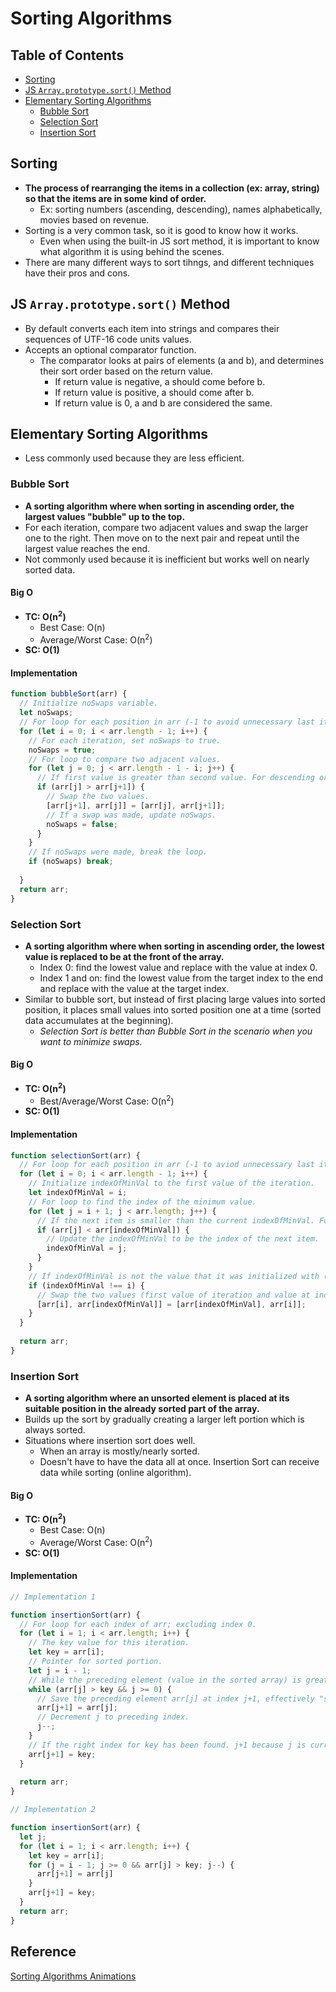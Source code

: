 # Sorting Algorithms

## Table of Contents
- [Sorting](#sorting)
- [JS `Array.prototype.sort()` Method](#js-arrayprototypesort-method)
- [Elementary Sorting Algorithms](#elementary-sorting-algorithms)
  - [Bubble Sort](#bubble-sort)
  - [Selection Sort](#selection-sort)
  - [Insertion Sort](#insertion-sort)

## Sorting
- **The process of rearranging the items in a collection (ex: array, string) so that the items are in some kind of order.**
  - Ex: sorting numbers (ascending, descending), names alphabetically, movies based on revenue.
- Sorting is a very common task, so it is good to know how it works.
  - Even when using the built-in JS sort method, it is important to know what algorithm it is using behind the scenes.
- There are many different ways to sort tihngs, and different techniques have their pros and cons.

## JS `Array.prototype.sort()` Method
- By default converts each item into strings and compares their sequences of UTF-16 code units values.
- Accepts an optional comparator function.
  - The comparator looks at pairs of elements (a and b), and determines their sort order based on the return value.
    - If return value is negative, a should come before b.
    - If return value is positive, a should come after b.
    - If return value is 0, a and b are considered the same.

## Elementary Sorting Algorithms
- Less commonly used because they are less efficient.
### Bubble Sort
- **A sorting algorithm where when sorting in ascending order, the largest values "bubble" up to the top.**
- For each iteration, compare two adjacent values and swap the larger one to the right. Then move on to the next pair and repeat until the largest value reaches the end.
- Not commonly used because it is inefficient but works well on nearly sorted data.
#### Big O
- **TC: O(n<sup>2</sup>)**
  - Best Case: O(n)
  - Average/Worst Case: O(n<sup>2</sup>)
- **SC: O(1)**
#### Implementation
```js
function bubbleSort(arr) {
  // Initialize noSwaps variable.
  let noSwaps;
  // For loop for each position in arr (-1 to avoid unnecessary last iteration).
  for (let i = 0; i < arr.length - 1; i++) {
    // For each iteration, set noSwaps to true.
    noSwaps = true;
    // For loop to compare two adjacent values.
    for (let j = 0; j < arr.length - 1 - i; j++) {
      // If first value is greater than second value. For descending order, check if arr[j] < arr[j+1].
      if (arr[j] > arr[j+1]) {
        // Swap the two values.
        [arr[j+1], arr[j]] = [arr[j], arr[j+1]];
        // If a swap was made, update noSwaps.
        noSwaps = false;
      }
    }
    // If noSwaps were made, break the loop.
    if (noSwaps) break;
    
  }
  return arr;
}
```
### Selection Sort
- **A sorting algorithm where when sorting in ascending order, the lowest value is replaced to be at the front of the array.**
  - Index 0: find the lowest value and replace with the value at index 0.
  - Index 1 and on: find the lowest value from the target index to the end and replace with the value at the target index.
- Similar to bubble sort, but instead of first placing large values into sorted position, it places small values into sorted position one at a time (sorted data accumulates at the beginning).
  - *Selection Sort is better than Bubble Sort in the scenario when you want to minimize swaps.*
#### Big O
- **TC: O(n<sup>2</sup>)**
  - Best/Average/Worst Case: O(n<sup>2</sup>)
- **SC: O(1)**
#### Implementation
```js
function selectionSort(arr) {
  // For loop for each position in arr (-1 to aviod unnecessary last iteration).
  for (let i = 0; i < arr.length - 1; i++) {
    // Initialize indexOfMinVal to the first value of the iteration.
    let indexOfMinVal = i;
    // For loop to find the index of the minimum value.
    for (let j = i + 1; j < arr.length; j++) {
      // If the next item is smaller than the current indexOfMinVal. For descending order, check if arr[j] > arr[indexOfMaxVal].
      if (arr[j] < arr[indexOfMinVal]) {
        // Update the indexOfMinVal to be the index of the next item.
        indexOfMinVal = j;
      }
    }
    // If indexOfMinVal is not the value that it was initialized with (i.e., if it hasn't changed, there's no need to swap).
    if (indexOfMinVal !== i) {
      // Swap the two values (first value of iteration and value at indexOfMinVal).
      [arr[i], arr[indexOfMinVal]] = [arr[indexOfMinVal], arr[i]];
    }
  }
  
  return arr;
}
```
### Insertion Sort
- **A sorting algorithm where an unsorted element is placed at its suitable position in the already sorted part of the array.**
- Builds up the sort by gradually creating a larger left portion which is always sorted.
- Situations where insertion sort does well.
  - When an array is mostly/nearly sorted.
  - Doesn't have to have the data all at once. Insertion Sort can receive data while sorting (online algorithm).
#### Big O
- **TC: O(n<sup>2</sup>)**
  - Best Case: O(n)
  - Average/Worst Case: O(n<sup>2</sup>)
- **SC: O(1)**
#### Implementation
```js
// Implementation 1

function insertionSort(arr) {
  // For loop for each index of arr; excluding index 0.
  for (let i = 1; i < arr.length; i++) {
    // The key value for this iteration.
    let key = arr[i];
    // Pointer for sorted portion.
    let j = i - 1;
    // While the preceding element (value in the sorted array) is greater than the current key value. For descending order, check arr[j] < key.
    while (arr[j] > key && j >= 0) {
      // Save the preceding element arr[j] at index j+1, effectively "shifting" it to the right. It is safe to overwrite arr[j+1] because its value is stored in key anyways.
      arr[j+1] = arr[j];
      // Decrement j to preceding index.
      j--;
    }
    // If the right index for key has been found. j+1 because j is currently the index of the value less than key. So, insert key in front of j.
    arr[j+1] = key;
  }
  
  return arr;
}
```
```js
// Implementation 2

function insertionSort(arr) {
  let j;
  for (let i = 1; i < arr.length; i++) {
    let key = arr[i];
    for (j = i - 1; j >= 0 && arr[j] > key; j--) {
      arr[j+1] = arr[j]
    }
    arr[j+1] = key;
  }
  return arr;
}
```

## Reference
[Sorting Algorithms Animations](https://www.toptal.com/developers/sorting-algorithms)  

